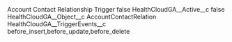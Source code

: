 <?xml version="1.0" encoding="UTF-8"?>
<CustomMetadata xmlns="http://soap.sforce.com/2006/04/metadata" xmlns:xsi="http://www.w3.org/2001/XMLSchema-instance" xmlns:xsd="http://www.w3.org/2001/XMLSchema">
    <label>Account Contact Relationship Trigger</label>
    <protected>false</protected>
    <values>
        <field>HealthCloudGA__Active__c</field>
        <value xsi:type="xsd:boolean">false</value>
    </values>
    <values>
        <field>HealthCloudGA__Object__c</field>
        <value xsi:type="xsd:string">AccountContactRelation</value>
    </values>
    <values>
        <field>HealthCloudGA__TriggerEvents__c</field>
        <value xsi:type="xsd:string">before_insert,before_update,before_delete</value>
    </values>
</CustomMetadata>

